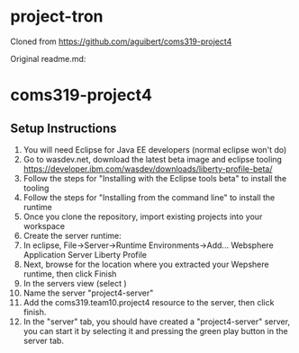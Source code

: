 # project-tron

Cloned from https://github.com/aguibert/coms319-project4

Original readme.md:

coms319-project4
================
## Setup Instructions
1. You will need Eclipse for Java EE developers (normal eclipse won't do)
2. Go to wasdev.net, download the latest beta image and eclipse tooling https://developer.ibm.com/wasdev/downloads/liberty-profile-beta/
  1. Follow the steps for "Installing with the Eclipse tools beta" to install the tooling
  2. Follow the steps for "Installing from the command line" to install the runtime
3. Once you clone the repository, import existing projects into your workspace
4. Create the server runtime:
  1. In eclipse, File->Server->Runtime Environments->Add... Websphere Application Server Liberty Profile
  2. Next, browse for the location where you extracted your Wepshere runtime, then click Finish
5. In the servers view (select )
6. Name the server "project4-server"
7. Add the coms319.team10.project4 resource to the server, then click finish.
8. In the "server" tab, you should have created a "project4-server" server, you can start it by selecting it and pressing the green play button in the server tab.